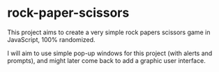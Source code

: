 # rock-paper-scissors

This project aims to create a very simple rock papers scissors game in JavaScript, 100% randomized.

I will aim to use simple pop-up windows for this project (with alerts and prompts), and might later come back to add a graphic user interface.